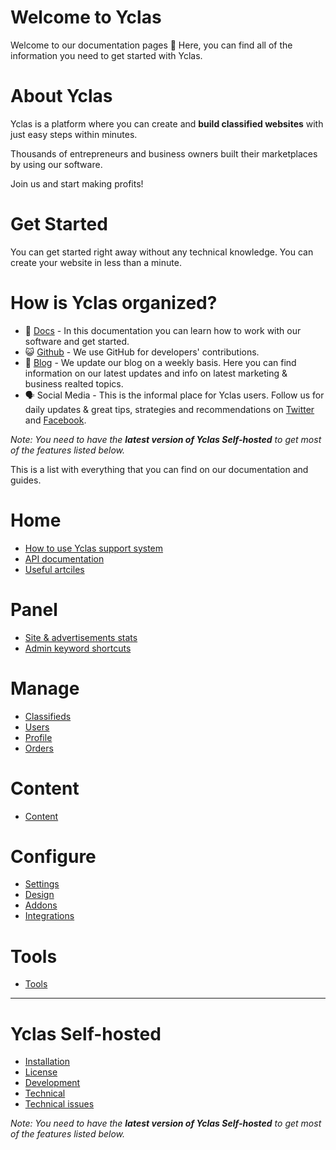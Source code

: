 # Welcome to Yclas

Welcome to our documentation pages **👋** Here, you can find all of the information you need to get started with Yclas.

# About Yclas
    
Yclas is a platform where you can create and **build classified websites** with just easy steps within minutes.

Thousands of entrepreneurs and business owners built their marketplaces by using our software. 

Join us and start making profits!

# Get Started
You can get started right away without any technical knowledge. You can create your website in less than a minute.

# How is Yclas organized? 

- 📖 [Docs](http://guides.yclas.com/#/) - In this documentation you can learn how to work with our software and get started.
- 😺 [Github](https://github.com/yclas) - We use GitHub for developers' contributions. 
- 📝 [Blog](https://yclas.com/blog) - We update our blog on a weekly basis. Here you can find information on our latest updates and info on latest marketing & business realted topics.
- 🗣 Social Media - This is the informal place for Yclas users. Follow us for daily updates & great tips, strategies and recommendations on [Twitter](https://twitter.com/Yclascom) and [Facebook](https://www.facebook.com/yclascom/). 

*Note: You need to have the **latest version of Yclas Self-hosted** to get most of the features listed below.*

This is a list with everything that you can find on our documentation and guides.

# Home
- [How to use Yclas support system](Home-how-to-use-yclas-support-system.md)
- [API documentation](api-documentation.md)
- [Useful artciles](Useful-articles.md)

# Panel
* [Site & advertisements stats](Panel-site-advertising-stats.md)
* [Admin keyword shortcuts](Panel-amin-keyword-shortcuts.md)

# Manage
- [Classifieds](Classifieds.md) 
- [Users](Users.md)
- [Profile](Profile.md)
- [Orders](Orders.md)

# Content
- [Content](Content.md)

# Configure
- [Settings](settings.md)
- [Design](Design.md)
- [Addons](Addons.md)
- [Integrations](Integrations.md)

# Tools
- [Tools](Extras.md)
---
# Yclas Self-hosted
- [Installation](Yclas-self-hosted-installation.md)
- [License](License.md)
- [Development](Yclas-self-hosted-development.md)
- [Technical](Yclas-self-hosted-technical.md)
- [Technical issues](Technical-issues.md)

  
*Note: You need to have the **latest version of Yclas Self-hosted** to get most of the features listed below.*


